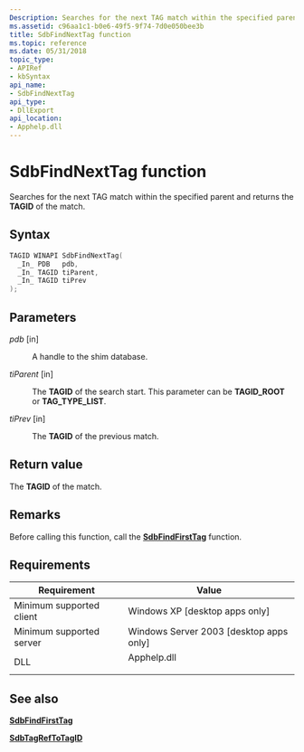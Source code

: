 ```yaml
---
Description: Searches for the next TAG match within the specified parent and returns the TAGID of the match.
ms.assetid: c96aa1c1-b0e6-49f5-9f74-7d0e050bee3b
title: SdbFindNextTag function
ms.topic: reference
ms.date: 05/31/2018
topic_type: 
- APIRef
- kbSyntax
api_name: 
- SdbFindNextTag
api_type: 
- DllExport
api_location: 
- Apphelp.dll
---
```


# SdbFindNextTag function

Searches for the next TAG match within the specified parent and returns the **TAGID** of the match.

## Syntax


```C++
TAGID WINAPI SdbFindNextTag(
  _In_ PDB   pdb,
  _In_ TAGID tiParent,
  _In_ TAGID tiPrev
);
```



## Parameters

<dl> <dt>

*pdb* \[in\]
</dt> <dd>

A handle to the shim database.

</dd> <dt>

*tiParent* \[in\]
</dt> <dd>

The **TAGID** of the search start. This parameter can be **TAGID\_ROOT** or **TAG\_TYPE\_LIST**.

</dd> <dt>

*tiPrev* \[in\]
</dt> <dd>

The **TAGID** of the previous match.

</dd> </dl>

## Return value

The **TAGID** of the match.

## Remarks

Before calling this function, call the [**SdbFindFirstTag**](sdbfindfirsttag.md) function.

## Requirements



| Requirement | Value |
|-------------------------------------|----------------------------------------------------------------------------------------|
| Minimum supported client<br/> | Windows XP \[desktop apps only\]<br/>                                            |
| Minimum supported server<br/> | Windows Server 2003 \[desktop apps only\]<br/>                                   |
| DLL<br/>                      | <dl> <dt>Apphelp.dll</dt> </dl> |



## See also

<dl> <dt>

[**SdbFindFirstTag**](sdbfindfirsttag.md)
</dt> <dt>

[**SdbTagRefToTagID**](sdbtagreftotagid.md)
</dt> </dl>

 

 




